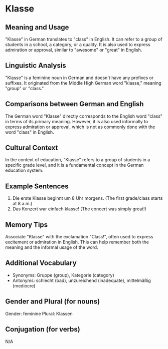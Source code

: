 # Klasse
## Meaning and Usage
"Klasse" in German translates to "class" in English. It can refer to a group of students in a school, a category, or a quality. It is also used to express admiration or approval, similar to "awesome" or "great" in English.

## Linguistic Analysis
"Klasse" is a feminine noun in German and doesn't have any prefixes or suffixes. It originated from the Middle High German word "klasse," meaning "group" or "class."

## Comparisons between German and English
The German word "Klasse" directly corresponds to the English word "class" in terms of its primary meaning. However, it is also used informally to express admiration or approval, which is not as commonly done with the word "class" in English.

## Cultural Context
In the context of education, "Klasse" refers to a group of students in a specific grade level, and it is a fundamental concept in the German education system.

## Example Sentences
1. Die erste Klasse beginnt um 8 Uhr morgens. (The first grade/class starts at 8 a.m.)
2. Das Konzert war einfach klasse! (The concert was simply great!)

## Memory Tips
Associate "Klasse" with the exclamation "Class!", often used to express excitement or admiration in English. This can help remember both the meaning and the informal usage of the word.

## Additional Vocabulary
- Synonyms: Gruppe (group), Kategorie (category)
- Antonyms: schlecht (bad), unzureichend (inadequate), mittelmäßig (mediocre)

## Gender and Plural (for nouns)
Gender: feminine
Plural: Klassen

## Conjugation (for verbs)
N/A